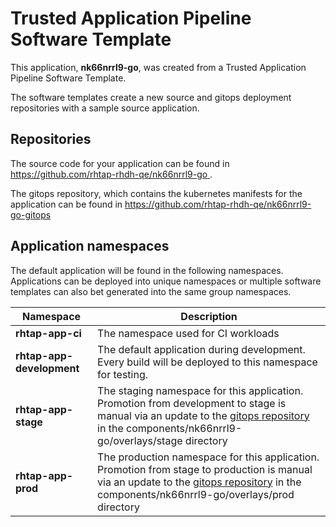 # Trusted Application Pipeline Software Template

This application, **nk66nrrl9-go**, was created from a Trusted Application Pipeline Software Template.

The software templates create a new source and gitops deployment repositories with a sample source application. 

## Repositories

The source code for your application can be found in [https://github.com/rhtap-rhdh-qe/nk66nrrl9-go ](https://github.com/rhtap-rhdh-qe/nk66nrrl9-go ).
 
The gitops repository, which contains the kubernetes manifests for the application can be found in 
[https://github.com/rhtap-rhdh-qe/nk66nrrl9-go-gitops ](https://github.com/rhtap-rhdh-qe/nk66nrrl9-go-gitops ) 

## Application namespaces 

The default application will be found in the following namespaces. Applications can be deployed into unique namespaces or multiple software templates can also bet generated into the same group namespaces.  

|  Namespace   |  Description   |  
| -------- | -------- |
| **rhtap-app-ci** | The namespace used for CI workloads |
| **rhtap-app-development** | The default application during development. Every build will be deployed to this namespace for testing. |
| **rhtap-app-stage** | The staging namespace for this application. Promotion from development to stage is manual via an update to the [gitops repository](https://github.com/rhtap-rhdh-qe/nk66nrrl9-go-gitops ) in the components/nk66nrrl9-go/overlays/stage directory |
| **rhtap-app-prod** | The production namespace for this application. Promotion from stage to production is manual via an update to the [gitops repository](https://github.com/rhtap-rhdh-qe/nk66nrrl9-go-gitops ) in the components/nk66nrrl9-go/overlays/prod directory |